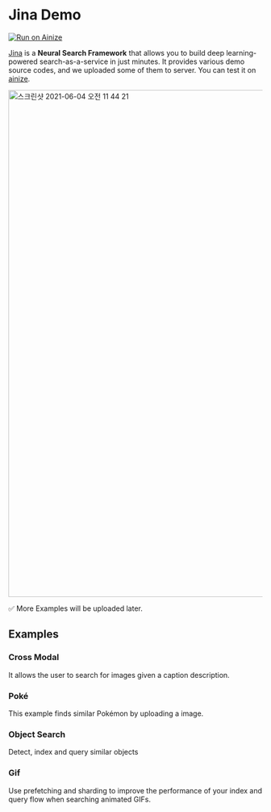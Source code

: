 # Jina Demo

[![Run on Ainize](https://ainize.ai/images/run_on_ainize_button.svg)](https://master-jina-dleunji.endpoint.ainize.ai)<br>

[Jina](https://github.com/jina-ai/jina) is a <b>Neural Search Framework</b> that allows you to build deep learning-powered search-as-a-service in just minutes. It provides various demo source codes, and we uploaded some of them to server. You can test it on [ainize](https://master-jina-dleunji.endpoint.ainize.ai).

<img width="1004" alt="스크린샷 2021-06-04 오전 11 44 21" src="https://user-images.githubusercontent.com/46207836/120738105-3a291000-c52a-11eb-85aa-d65a924c04b9.png">

✅ More Examples will be uploaded later.


## Examples
### Cross Modal
It allows the user to search for images given a caption description.

###  Poké
This example finds similar Pokémon by uploading a image.

### Object Search
Detect, index and query similar objects

### Gif
Use prefetching and sharding to improve the performance of your index and query flow when searching animated GIFs.